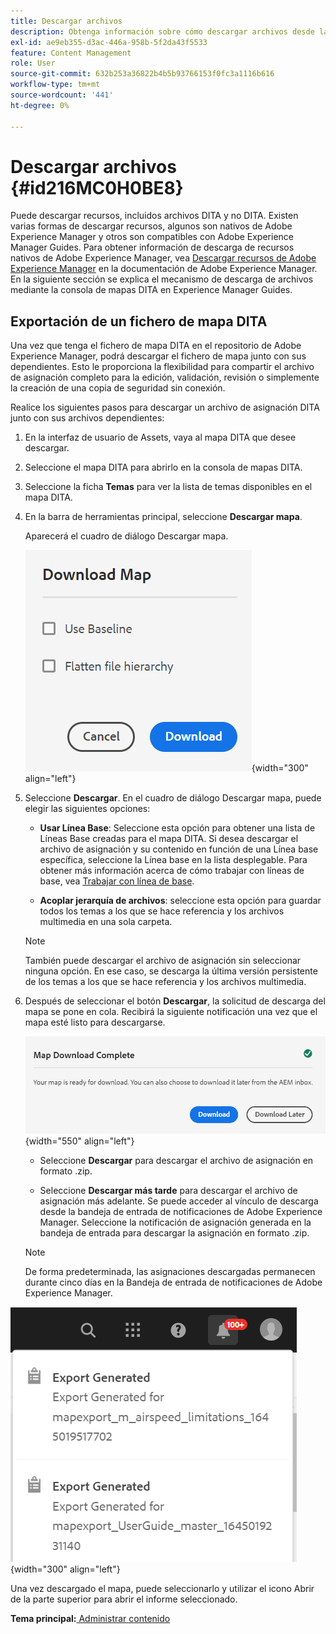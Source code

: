 ```yaml
---
title: Descargar archivos
description: Obtenga información sobre cómo descargar archivos desde la consola de mapas DITA en AEM Guides y exportar un archivo de mapa DITA en el repositorio de AEM.
exl-id: ae9eb355-d3ac-446a-958b-5f2da43f5533
feature: Content Management
role: User
source-git-commit: 632b253a36822b4b5b93766153f0fc3a1116b616
workflow-type: tm+mt
source-wordcount: '441'
ht-degree: 0%

---
```


# Descargar archivos {#id216MC0H0BE8}

Puede descargar recursos, incluidos archivos DITA y no DITA. Existen varias formas de descargar recursos, algunos son nativos de Adobe Experience Manager y otros son compatibles con Adobe Experience Manager Guides. Para obtener información de descarga de recursos nativos de Adobe Experience Manager, vea [Descargar recursos de Adobe Experience Manager](https://experienceleague.adobe.com/docs/experience-manager-cloud-service/assets/manage/download-assets-from-aem.html) en la documentación de Adobe Experience Manager. En la siguiente sección se explica el mecanismo de descarga de archivos mediante la consola de mapas DITA en Experience Manager Guides.

## Exportación de un fichero de mapa DITA

Una vez que tenga el fichero de mapa DITA en el repositorio de Adobe Experience Manager, podrá descargar el fichero de mapa junto con sus dependientes. Esto le proporciona la flexibilidad para compartir el archivo de asignación completo para la edición, validación, revisión o simplemente la creación de una copia de seguridad sin conexión.

Realice los siguientes pasos para descargar un archivo de asignación DITA junto con sus archivos dependientes:

1. En la interfaz de usuario de Assets, vaya al mapa DITA que desee descargar.

1. Seleccione el mapa DITA para abrirlo en la consola de mapas DITA.

1. Seleccione la ficha **Temas** para ver la lista de temas disponibles en el mapa DITA.

1. En la barra de herramientas principal, seleccione **Descargar mapa**.

   Aparecerá el cuadro de diálogo Descargar mapa.

   ![](images/download-map.png){width="300" align="left"}

1. Seleccione **Descargar**. En el cuadro de diálogo Descargar mapa, puede elegir las siguientes opciones:

   - **Usar Línea Base**: Seleccione esta opción para obtener una lista de Líneas Base creadas para el mapa DITA. Si desea descargar el archivo de asignación y su contenido en función de una Línea base específica, seleccione la Línea base en la lista desplegable. Para obtener más información acerca de cómo trabajar con líneas de base, vea [Trabajar con línea de base](generate-output-use-baseline-for-publishing.md#).

   - **Acoplar jerarquía de archivos**: seleccione esta opción para guardar todos los temas a los que se hace referencia y los archivos multimedia en una sola carpeta.


   >[!NOTE]
   >
   > También puede descargar el archivo de asignación sin seleccionar ninguna opción. En ese caso, se descarga la última versión persistente de los temas a los que se hace referencia y los archivos multimedia.

1. Después de seleccionar el botón **Descargar**, la solicitud de descarga del mapa se pone en cola. Recibirá la siguiente notificación una vez que el mapa esté listo para descargarse.

   ![](images/download-map-prompt.png){width="550" align="left"}

   - Seleccione **Descargar** para descargar el archivo de asignación en formato .zip.

   - Seleccione **Descargar más tarde** para descargar el archivo de asignación más adelante. Se puede acceder al vínculo de descarga desde la bandeja de entrada de notificaciones de Adobe Experience Manager. Seleccione la notificación de asignación generada en la bandeja de entrada para descargar la asignación en formato .zip.

   >[!NOTE]
   >
   > De forma predeterminada, las asignaciones descargadas permanecen durante cinco días en la Bandeja de entrada de notificaciones de Adobe Experience Manager.

![](images/download-map-inbox.png){width="300" align="left"}

Una vez descargado el mapa, puede seleccionarlo y utilizar el icono Abrir de la parte superior para abrir el informe seleccionado.

**Tema principal:**&#x200B;[ Administrar contenido](authoring.md)
